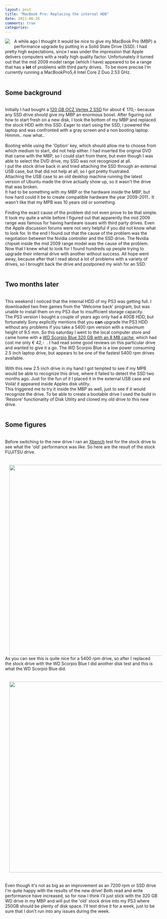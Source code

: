 ```yaml
---
layout: post
title: "MacBook Pro: Replacing the internal HDD"
date: 2011-06-26
comments: true
categories:
---
```



<div class="separator" style="clear: both; text-align: center;"><a href="http://1.bp.blogspot.com/-H-R6-ZM_YEs/TgeEHfAt1uI/AAAAAAAAAc8/CYUR-j867P8/s1600/Apple-logo.jpg" imageanchor="1" style="clear: left; float: left; margin-bottom: 1em; margin-right: 1em;"><img border="0" src="http://1.bp.blogspot.com/-H-R6-ZM_YEs/TgeEHfAt1uI/AAAAAAAAAc8/CYUR-j867P8/s1600/Apple-logo.jpg" /></a></div>A while ago I thought it would be nice to give my MacBook Pro (MBP) a performance upgrade by putting in a Solid State Drive (SSD). I had pretty high expectations, since I was under the impression that Apple delivers computers with a really high quality factor. Unfortunately it turned out that the mid 2009 model range (which I have) appeared to be a range that has a <b>lot</b> of problems with third party drives.&nbsp; To be more precise I'm currently running a MacBookPro5,4 Intel Core 2 Duo 2.53 GHz.<br /><br /><h2>Some background</h2><br />Initially I had bought a <a href="http://www.ocztechnology.com/ocz-vertex-2-sata-ii-2-5-ssd.html%20">120 GB OCZ Vertex 2 SSD</a> for about € 170,- because any SSD drive should give my MBP an enormous boost. After figuring out how to start fresh on a new disk, I took the bottom of my MBP and replaced the stock HDD with this SSD. Eager to start using the SSD, I powered the laptop and was confronted with a gray screen and a non booting laptop. Hmmm.. now what..<br /><br />Booting while using the 'Option' key, which should allow me to choose from which medium to start, did not help either. I had inserted the original DVD that came with the MBP, so I could start from there, but even though I was able to select the DVD drive, my SSD was not recognized at all.<br />I put the stock drive back in and tried attaching the SSD through an external USB case, but that did not help at all, so I got pretty frustrated.<br />Attaching the USB case to an old desktop machine running the latest version of Ubuntu made the drive actually show up, so it wasn't the drive that was broken.&nbsp; <br />It had to be something with my MBP or the hardware inside the MBP, but how hard could it be to create compatible hardware the year 2009-2011.. It wasn't like that my MPB was 10 years old or something.<br /><br />Finding the exact cause of the problem did not even prove to be that simple. It took my quite a while before I figured out that apparently the mid 2009 range was famous for having hardware issues with third party drives. Even the Apple discussion forums were not very helpful if you did not know what to look for. In the end I found out that the cause of the problem was the negotiation between the Nvidia controller and the SSD drive. The Nvidia chipset inside the mid 2009 range model was the cause of the problem. Now that I knew what to look for I found hundreds op people trying to upgrade their internal drive with another without success. All hope went away, because after that I read about a lot of problems with a variety of drives, so I brought back the drive and postponed my wish for an SSD.<br /><br /><h2>Two months later</h2><br />This weekend I noticed that the internal HDD of my PS3 was getting full. I downloaded two free games from the 'Welcome back' program, but was unable to install them on my PS3 due to insufficient storage capacity.<br />The PS3 version I bought a couple of years ago only had a 40GB HDD, but fortunately Sony explicitly mentions that you <b>can</b> upgrade the PS3 HDD without any problems if you take a 5400 rpm version with a maximum height of 9.5 mm. So this saturday I went to the local computer store and came home with a <a href="http://www.wdc.com/en/products/products.aspx?id=140">WD Scorpio Blue 320 GB with an 8 MB cache</a>, which had cost me only € 42,-&nbsp; . I had read some good reviews on this particular drive and wanted to give it a go. The WD Scorpio Blue is a low power consuming 2.5 inch laptop drive, but appears to be one of the fastest 5400 rpm drives available.<br /><br />With this new 2.5 inch drive in my hand I got tempted to see if my MPB would be able to recognize this drive, where it failed to detect the SSD two months ago. Just for the fun of it I placed it in the external USB case and Voilà! it appeared inside Apples disk utility.<br />This triggered me to try it inside the MBP as well, just to see if it would recognize the drive. To be able to create a bootable drive I used the build in 'Restore' functionality of Disk Utility and cloned my old drive to this new drive.<br /><br /><h2>Some figures</h2><br />Before switching to the new drive I ran an <a href="http://www.xbench.com/">Xbench</a> test for the stock drive to see what the 'old' performance was like. So here are the result of the stock FUJITSU drive.<br /><br /><br /><div class="separator" style="clear: both; text-align: center;"><a href="http://1.bp.blogspot.com/-_3UT-P9i3Dg/TgeNUacQQRI/AAAAAAAAAdA/4dvEMdqWpT0/s1600/CapturFiles-201106177_2106.png" imageanchor="1" style="margin-left: 1em; margin-right: 1em;"><img border="0" height="630" src="http://1.bp.blogspot.com/-_3UT-P9i3Dg/TgeNUacQQRI/AAAAAAAAAdA/4dvEMdqWpT0/s640/CapturFiles-201106177_2106.png" width="640" /></a></div>As you can see this is quite nice for a 5400 rpm drive, so after I replaced the stock drive with the WD Scorpio Blue I did another disk test and this is what the WD Scorpio Blue did.<br /><br /><br /><div class="separator" style="clear: both; text-align: center;"><a href="http://2.bp.blogspot.com/-EA6iKtlElvQ/TgeNobhbpSI/AAAAAAAAAdE/jOa410EkV5c/s1600/CapturFiles-201106177_1206.png" imageanchor="1" style="margin-left: 1em; margin-right: 1em;"><img border="0" height="630" src="http://2.bp.blogspot.com/-EA6iKtlElvQ/TgeNobhbpSI/AAAAAAAAAdE/jOa410EkV5c/s640/CapturFiles-201106177_1206.png" width="640" /></a></div><br /><br />Even though it's not as big as an improvement as an 7200 rpm or SSD drive I'm quite happy with the results of the new drive! Both read and write performance have increased, so for now I think I'll just stick with the 320 GB WD drive in my MBP and will put the 'old' stock drive into my PS3 where 250GB should be plenty of disk space. I'll test drive it for a week, just to be sure that I don't run into any issues during the week.</div>

